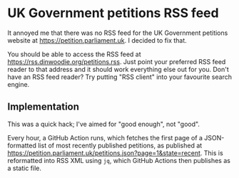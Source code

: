 # UK Government petitions RSS feed

It annoyed me that there was no RSS feed for the UK Government petitions
website at <https://petition.parliament.uk>.  I decided to fix that.

You should be able to access the RSS feed at
<https://rss.dinwoodie.org/petitions.rss>.  Just point your preferred RSS feed
reader to that address and it should work everything else out for you.  Don't
have an RSS feed reader?  Try putting "RSS client" into your favourite search
engine.

## Implementation

This was a quick hack; I've aimed for "good enough", not "good".

Every hour, a GitHub Action runs, which fetches the first page of a
JSON-formatted list of most recently published petitions, as published at
<https://petition.parliament.uk/petitions.json?page=1&state=recent>.  This is
reformatted into RSS XML using `jq`, which GitHub Actions then publishes as a
static file.
